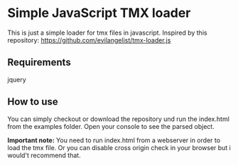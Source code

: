 # Simple JavaScript TMX loader
This is just a simple loader for tmx files in javascript. Inspired by this repository: https://github.com/evilangelist/tmx-loader.js

## Requirements
jquery 

## How to use
You can simply checkout or download the repository und run the index.html from the examples folder. 
Open your console to see the parsed object.

**Important note:** You need to run index.html from a webserver in order to load the tmx file. Or you can disable cross origin check in your browser but i would't recommend that.
